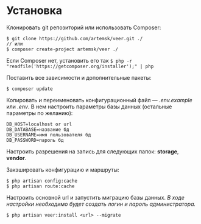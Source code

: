 Установка
=========

Клонировать git репозиторий или использовать Composer:
<pre><code>$ git clone https://github.com/artemsk/veer.git ./  
<span class="com">// или</span>  
$ composer create-project artemsk/veer ./  
</code></pre>

Если Composer нет, установить его так `$ php -r "readfile('https://getcomposer.org/installer');" | php`

Поставить все зависимости и дополнительные пакеты: 
```
$ composer update
```

Копировать и переименовать конфигурационный файл — *.env.example* или *.env*. В нем настроить параметры базы данных (остальные параметры по желанию):  
<pre><code><span class="kwd">DB_HOST=</span><span class="str">localhost or url</span> 
<span class="kwd">DB_DATABASE=</span><span class="str">название бд</span> 
<span class="kwd">DB_USERNAME=</span><span class="str">имя пользователя бд</span> 
<span class="kwd">DB_PASSWORD=</span><span class="str">пароль бд</span> 
</code></pre>

Настроить разрешения на запись для следующих папок: **storage**, **vendor**.

Закэшировать конфигурацию и маршруты:
```
$ php artisan config:cache  
$ php artisan route:cache  
```

Настроить основной url и запустить миграцию базы данных. *В ходе настройки необходимо будет создать логин и пароль администратора.*
<pre><code>$ php artisan veer:install <span class="str">&lt;url&gt;</span> --migrate
</code></pre>